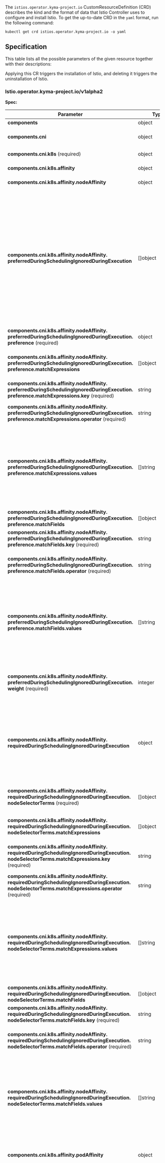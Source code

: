 The `istios.operator.kyma-project.io` CustomResourceDefinition (CRD) describes the kind and the format of data that Istio Controller uses to configure and install Istio. To get the up-to-date CRD in the `yaml` format, run the following command:

```shell
kubectl get crd istios.operator.kyma-project.io -o yaml
```

## Specification

This table lists all the possible parameters of the given resource together with their descriptions:
 
Applying this CR triggers the installation of Istio, and deleting it triggers the uninstallation of Istio.

<!-- TABLE-START -->
### Istio.operator.kyma-project.io/v1alpha2

**Spec:**

| Parameter | Type | Description |
| ---- | ----------- | ---- |
| **components**  | object |  |
| **components.&#x200b;cni**  | object | Defines component configuration for Istio CNI DaemonSet. |
| **components.&#x200b;cni.&#x200b;k8s** (required) | object | CniK8sConfig is a subset of [KubernetesResourcesSpec](https://istio.io/latest/docs/reference/config/istio.operator.v1alpha1/#KubernetesResourcesSpec).|
| **components.&#x200b;cni.&#x200b;k8s.&#x200b;affinity**  | object | Affinity is a group of affinity scheduling rules. |
| **components.&#x200b;cni.&#x200b;k8s.&#x200b;affinity.&#x200b;nodeAffinity**  | object | Describes node affinity scheduling rules for the Pod. |
| **components.&#x200b;cni.&#x200b;k8s.&#x200b;affinity.&#x200b;nodeAffinity.&#x200b;preferredDuringSchedulingIgnoredDuringExecution**  | \[\]object | The scheduler has a preference for scheduling Pods to nodes that satisfy the affinity expressions specified in this field. However, it may still choose a node that does not meet one or more of the expressions. The node that is most preferred is the one with the highest sum of weights. This sum is calculated by iterating through the elements in this field and adding a `weight` to the sum if the node matches the corresponding matchExpressions (resource request, requiredDuringScheduling anti-affinity expressions, etc.). |
| **components.&#x200b;cni.&#x200b;k8s.&#x200b;affinity.&#x200b;nodeAffinity.&#x200b;preferredDuringSchedulingIgnoredDuringExecution.&#x200b;preference** (required) | object | A node selector term, associated with the corresponding weight. |
| **components.&#x200b;cni.&#x200b;k8s.&#x200b;affinity.&#x200b;nodeAffinity.&#x200b;preferredDuringSchedulingIgnoredDuringExecution.&#x200b;preference.&#x200b;matchExpressions**  | \[\]object | Specifies a list requirements for selecting nodes based on their labels. The requirements are combined using `AND`. |
| **components.&#x200b;cni.&#x200b;k8s.&#x200b;affinity.&#x200b;nodeAffinity.&#x200b;preferredDuringSchedulingIgnoredDuringExecution.&#x200b;preference.&#x200b;matchExpressions.&#x200b;key** (required) | string | Specifies the label key that the selector applies to. |
| **components.&#x200b;cni.&#x200b;k8s.&#x200b;affinity.&#x200b;nodeAffinity.&#x200b;preferredDuringSchedulingIgnoredDuringExecution.&#x200b;preference.&#x200b;matchExpressions.&#x200b;operator** (required) | string | Specifies key's relationship to a set of values. The valid operators are `In`, `NotIn`, `Exists`, `DoesNotExist`. |
| **components.&#x200b;cni.&#x200b;k8s.&#x200b;affinity.&#x200b;nodeAffinity.&#x200b;preferredDuringSchedulingIgnoredDuringExecution.&#x200b;preference.&#x200b;matchExpressions.&#x200b;values**  | \[\]string | Represents an array of string values. If the operator is `In` or `NotIn`, the array of values must be non-empty. If the operator is `Exists` or `DoesNotExist`, the array of values must be empty. If the operator is `Gt` or `Lt`, the array of values must have only one element, which is interpreted as an integer. This array is replaced during the strategic merge patch. |
| **components.&#x200b;cni.&#x200b;k8s.&#x200b;affinity.&#x200b;nodeAffinity.&#x200b;preferredDuringSchedulingIgnoredDuringExecution.&#x200b;preference.&#x200b;matchFields**  | \[\]object | A list of node selector requirements by node's fields. |
| **components.&#x200b;cni.&#x200b;k8s.&#x200b;affinity.&#x200b;nodeAffinity.&#x200b;preferredDuringSchedulingIgnoredDuringExecution.&#x200b;preference.&#x200b;matchFields.&#x200b;key** (required) | string | Specifies the label key that the selector applies to. |
| **components.&#x200b;cni.&#x200b;k8s.&#x200b;affinity.&#x200b;nodeAffinity.&#x200b;preferredDuringSchedulingIgnoredDuringExecution.&#x200b;preference.&#x200b;matchFields.&#x200b;operator** (required) | string | Specifies key's relationship to a set of values. The valid operators are `In`, `NotIn`, `Exists`, `DoesNotExist`, `Gt`, and `Lt`. |
| **components.&#x200b;cni.&#x200b;k8s.&#x200b;affinity.&#x200b;nodeAffinity.&#x200b;preferredDuringSchedulingIgnoredDuringExecution.&#x200b;preference.&#x200b;matchFields.&#x200b;values**  | \[\]string | Represents an array of string values. If the operator is `In` or `NotIn`, the array of values must be non-empty. If the operator is `Exists` or `DoesNotExist`, the array of values must be empty. If the operator is `Gt` or `Lt`, the array of values must have only one element, which is interpreted as an integer. This array is replaced during the strategic merge patch. |
| **components.&#x200b;cni.&#x200b;k8s.&#x200b;affinity.&#x200b;nodeAffinity.&#x200b;preferredDuringSchedulingIgnoredDuringExecution.&#x200b;weight** (required) | integer | Specifies the weight associated with the corresponding nodeSelectorTerm. It must be a value between 1 and 100. |
| **components.&#x200b;cni.&#x200b;k8s.&#x200b;affinity.&#x200b;nodeAffinity.&#x200b;requiredDuringSchedulingIgnoredDuringExecution**  | object | If the affinity requirements specified by this field are not met at scheduling time, the pod will not be scheduled onto the node. If the affinity requirements specified by this field cease to be met at some point during pod execution (e.g. due to an update), the system may or may not try to eventually evict the pod from its node. |
| **components.&#x200b;cni.&#x200b;k8s.&#x200b;affinity.&#x200b;nodeAffinity.&#x200b;requiredDuringSchedulingIgnoredDuringExecution.&#x200b;nodeSelectorTerms** (required) | \[\]object | Represents a list of node selector terms. The terms are combined using `OR`. The field is required. |
| **components.&#x200b;cni.&#x200b;k8s.&#x200b;affinity.&#x200b;nodeAffinity.&#x200b;requiredDuringSchedulingIgnoredDuringExecution.&#x200b;nodeSelectorTerms.&#x200b;matchExpressions**  | \[\]object | Represents a list of of requirements for selecting nodes based on their labels. The requirements are combined using `AND`. |
| **components.&#x200b;cni.&#x200b;k8s.&#x200b;affinity.&#x200b;nodeAffinity.&#x200b;requiredDuringSchedulingIgnoredDuringExecution.&#x200b;nodeSelectorTerms.&#x200b;matchExpressions.&#x200b;key** (required) | string | Specifies the label key that the selector applies to. |
| **components.&#x200b;cni.&#x200b;k8s.&#x200b;affinity.&#x200b;nodeAffinity.&#x200b;requiredDuringSchedulingIgnoredDuringExecution.&#x200b;nodeSelectorTerms.&#x200b;matchExpressions.&#x200b;operator** (required) | string | Specifies key's relationship to a set of values. The valid operators are `In`, `NotIn`, `Exists`, `DoesNotExist`, `Gt`, and `Lt`. |
| **components.&#x200b;cni.&#x200b;k8s.&#x200b;affinity.&#x200b;nodeAffinity.&#x200b;requiredDuringSchedulingIgnoredDuringExecution.&#x200b;nodeSelectorTerms.&#x200b;matchExpressions.&#x200b;values**  | \[\]string | Represents an array of string values. If the operator is `In` or `NotIn`, the array of values must be non-empty. If the operator is `Exists` or `DoesNotExist`, the array of values must be empty. If the operator is `Gt` or `Lt`, the array of values must have only one element, which is interpreted as an integer. This array is replaced during the strategic merge patch. |
| **components.&#x200b;cni.&#x200b;k8s.&#x200b;affinity.&#x200b;nodeAffinity.&#x200b;requiredDuringSchedulingIgnoredDuringExecution.&#x200b;nodeSelectorTerms.&#x200b;matchFields**  | \[\]object | A list of node selector requirements by node's fields. |
| **components.&#x200b;cni.&#x200b;k8s.&#x200b;affinity.&#x200b;nodeAffinity.&#x200b;requiredDuringSchedulingIgnoredDuringExecution.&#x200b;nodeSelectorTerms.&#x200b;matchFields.&#x200b;key** (required) | string | Specifies the label key that the selector applies to. |
| **components.&#x200b;cni.&#x200b;k8s.&#x200b;affinity.&#x200b;nodeAffinity.&#x200b;requiredDuringSchedulingIgnoredDuringExecution.&#x200b;nodeSelectorTerms.&#x200b;matchFields.&#x200b;operator** (required) | string | Specifies key's relationship to a set of values. The valid operators are `In`, `NotIn`, `Exists`, `DoesNotExist`, `Gt`, and `Lt`. |
| **components.&#x200b;cni.&#x200b;k8s.&#x200b;affinity.&#x200b;nodeAffinity.&#x200b;requiredDuringSchedulingIgnoredDuringExecution.&#x200b;nodeSelectorTerms.&#x200b;matchFields.&#x200b;values**  | \[\]string | Represents an array of string values. If the operator is `In` or `NotIn`, the array of values must be non-empty. If the operator is `Exists` or `DoesNotExist`, the array of values must be empty. If the operator is `Gt` or `Lt`, the array of values must have only one element, which is interpreted as an integer. This array is replaced during the strategic merge patch. |
| **components.&#x200b;cni.&#x200b;k8s.&#x200b;affinity.&#x200b;podAffinity**  | object | Describes affinity scheduling rules for a Pod (for example, co-locate this Pod in the same node, zone, etc. as other Pod(s)). |
| **components.&#x200b;cni.&#x200b;k8s.&#x200b;affinity.&#x200b;podAffinity.&#x200b;preferredDuringSchedulingIgnoredDuringExecution**  | \[\]object | The scheduler has a preference for scheduling Pods to nodes that satisfy the affinity expressions specified in this field. However, it may still choose a node that does not meet one or more of the expressions. The node that is most preferred is the one with the highest sum of weights. This sum is calculated by iterating through the elements in this field and adding a `weight` to the sum if the node matches the corresponding matchExpressions (resource request, requiredDuringScheduling anti-affinity expressions, etc.). |
| **components.&#x200b;cni.&#x200b;k8s.&#x200b;affinity.&#x200b;podAffinity.&#x200b;preferredDuringSchedulingIgnoredDuringExecution.&#x200b;podAffinityTerm** (required) | object | Specifies Pod's affinity term associated with the corresponding weight. The field is required. |
| **components.&#x200b;cni.&#x200b;k8s.&#x200b;affinity.&#x200b;podAffinity.&#x200b;preferredDuringSchedulingIgnoredDuringExecution.&#x200b;podAffinityTerm.&#x200b;labelSelector**  | object | A label query over a set of resources, in this case, Pods. |
| **components.&#x200b;cni.&#x200b;k8s.&#x200b;affinity.&#x200b;podAffinity.&#x200b;preferredDuringSchedulingIgnoredDuringExecution.&#x200b;podAffinityTerm.&#x200b;labelSelector.&#x200b;matchExpressions**  | \[\]object | Specifies a list of label selector requirements. The requirements are combined using `AND`. |
| **components.&#x200b;cni.&#x200b;k8s.&#x200b;affinity.&#x200b;podAffinity.&#x200b;preferredDuringSchedulingIgnoredDuringExecution.&#x200b;podAffinityTerm.&#x200b;labelSelector.&#x200b;matchExpressions.&#x200b;key** (required) | string | Specifies the label key that the selector applies to. |
| **components.&#x200b;cni.&#x200b;k8s.&#x200b;affinity.&#x200b;podAffinity.&#x200b;preferredDuringSchedulingIgnoredDuringExecution.&#x200b;podAffinityTerm.&#x200b;labelSelector.&#x200b;matchExpressions.&#x200b;operator** (required) | string | Specifies key's relationship to a set of values. The valid operators are `In`, `NotIn`, `Exists`, `DoesNotExist`. |
| **components.&#x200b;cni.&#x200b;k8s.&#x200b;affinity.&#x200b;podAffinity.&#x200b;preferredDuringSchedulingIgnoredDuringExecution.&#x200b;podAffinityTerm.&#x200b;labelSelector.&#x200b;matchExpressions.&#x200b;values**  | \[\]string | Represents an array of string values. If the operator is `In` or `NotIn`, the array of values must be non-empty. If the operator is `Exists` or `DoesNotExist`, the array of values must be empty. This array is replaced during the strategic merge patch. |
| **components.&#x200b;cni.&#x200b;k8s.&#x200b;affinity.&#x200b;podAffinity.&#x200b;preferredDuringSchedulingIgnoredDuringExecution.&#x200b;podAffinityTerm.&#x200b;labelSelector.&#x200b;matchLabels**  | map\[string\]string | Represents a map of {key,value} pairs. A single {key,value} in the matchLabels map is equivalent to the element of matchExpressions, whose key field is `key`, the operator is `In`, and the array of values only contains `value`. The requirements are combined using `AND`. |
| **components.&#x200b;cni.&#x200b;k8s.&#x200b;affinity.&#x200b;podAffinity.&#x200b;preferredDuringSchedulingIgnoredDuringExecution.&#x200b;podAffinityTerm.&#x200b;namespaceSelector**  | object | A label query over the set of Namespaces. The term is applied to the union of Namespaces selected by this field and the ones listed in the **namespaces** field. If the selector is null and the list of Namespaces is null or empty, it means that the term applies to the namespace of the current Pod. An empty selector ({}) matches all Namespaces. |
| **components.&#x200b;cni.&#x200b;k8s.&#x200b;affinity.&#x200b;podAffinity.&#x200b;preferredDuringSchedulingIgnoredDuringExecution.&#x200b;podAffinityTerm.&#x200b;namespaceSelector.&#x200b;matchExpressions**  | \[\]object | Specifies a list of label selector requirements. The requirements are combined using `AND`. |
| **components.&#x200b;cni.&#x200b;k8s.&#x200b;affinity.&#x200b;podAffinity.&#x200b;preferredDuringSchedulingIgnoredDuringExecution.&#x200b;podAffinityTerm.&#x200b;namespaceSelector.&#x200b;matchExpressions.&#x200b;key** (required) | string | Specifies the label key that the selector applies to. |
| **components.&#x200b;cni.&#x200b;k8s.&#x200b;affinity.&#x200b;podAffinity.&#x200b;preferredDuringSchedulingIgnoredDuringExecution.&#x200b;podAffinityTerm.&#x200b;namespaceSelector.&#x200b;matchExpressions.&#x200b;operator** (required) | string | Specifies key's relationship to a set of values. The valid operators are `In`, `NotIn`, `Exists`, `DoesNotExist`. |
| **components.&#x200b;cni.&#x200b;k8s.&#x200b;affinity.&#x200b;podAffinity.&#x200b;preferredDuringSchedulingIgnoredDuringExecution.&#x200b;podAffinityTerm.&#x200b;namespaceSelector.&#x200b;matchExpressions.&#x200b;values**  | \[\]string | Represents an array of string values. If the operator is `In` or `NotIn`, the array of values must be non-empty. If the operator is `Exists` or `DoesNotExist`, the array of values must be empty. This array is replaced during the strategic merge patch. |
| **components.&#x200b;cni.&#x200b;k8s.&#x200b;affinity.&#x200b;podAffinity.&#x200b;preferredDuringSchedulingIgnoredDuringExecution.&#x200b;podAffinityTerm.&#x200b;namespaceSelector.&#x200b;matchLabels**  | map\[string\]string | Represents a map of {key,value} pairs. A single {key,value} in the matchLabels map is equivalent to the element of matchExpressions, whose key field is `key`, the operator is `In`, and the array of values only contains `value`. The requirements are combined using `AND`. |
| **components.&#x200b;cni.&#x200b;k8s.&#x200b;affinity.&#x200b;podAffinity.&#x200b;preferredDuringSchedulingIgnoredDuringExecution.&#x200b;podAffinityTerm.&#x200b;namespaces**  | \[\]string | This field specifies a static list of Namespace names to which the term applies. The term is applied to the union of the Namespaces listed in this field and the ones selected in the **namespaceSelector** field. If the **namespaceSelector** is null and the list of Namespaces is null or empty, it means that the term applies to the Namespace of the current Pod. |
| **components.&#x200b;cni.&#x200b;k8s.&#x200b;affinity.&#x200b;podAffinity.&#x200b;preferredDuringSchedulingIgnoredDuringExecution.&#x200b;podAffinityTerm.&#x200b;topologyKey** (required) | string | Indicates if the Pod should be co-located (affinity) or not co-located (anti-affinity) with the Pods matching the **labelSelector** in the specified Namespaces. "Co-located" means that a Pod runs on a node that has a label with a **topologyKey** key and a value that is identical as a value of any other node on which any of the selected Pods is running. The **topologyKey** field musn't be empty. |
| **components.&#x200b;cni.&#x200b;k8s.&#x200b;affinity.&#x200b;podAffinity.&#x200b;preferredDuringSchedulingIgnoredDuringExecution.&#x200b;weight** (required) | integer | Specifies the weight associated with the corresponding podAffinityTerm. It must be a value between 1 and 100. |
| **components.&#x200b;cni.&#x200b;k8s.&#x200b;affinity.&#x200b;podAffinity.&#x200b;requiredDuringSchedulingIgnoredDuringExecution**  | \[\]object | If the affinity requirements specified by this field are not met at scheduling time, the pod will not be scheduled onto the node. If the affinity requirements specified by this field cease to be met at some point during pod execution (e.g. due to a pod label update), the system may or may not try to eventually evict the pod from its node. When there are multiple elements, the lists of nodes corresponding to each podAffinityTerm are intersected, i.e. all terms must be satisfied. |
| **components.&#x200b;cni.&#x200b;k8s.&#x200b;affinity.&#x200b;podAffinity.&#x200b;requiredDuringSchedulingIgnoredDuringExecution.&#x200b;labelSelector**  | object | A label query over a set of resources, in this case, Pods. |
| **components.&#x200b;cni.&#x200b;k8s.&#x200b;affinity.&#x200b;podAffinity.&#x200b;requiredDuringSchedulingIgnoredDuringExecution.&#x200b;labelSelector.&#x200b;matchExpressions**  | \[\]object | Specifies a list of label selector requirements. The requirements are combined using `AND`. |
| **components.&#x200b;cni.&#x200b;k8s.&#x200b;affinity.&#x200b;podAffinity.&#x200b;requiredDuringSchedulingIgnoredDuringExecution.&#x200b;labelSelector.&#x200b;matchExpressions.&#x200b;key** (required) | string | Specifies the label key that the selector applies to. |
| **components.&#x200b;cni.&#x200b;k8s.&#x200b;affinity.&#x200b;podAffinity.&#x200b;requiredDuringSchedulingIgnoredDuringExecution.&#x200b;labelSelector.&#x200b;matchExpressions.&#x200b;operator** (required) | string | Specifies key's relationship to a set of values. The valid operators are `In`, `NotIn`, `Exists`, `DoesNotExist`. |
| **components.&#x200b;cni.&#x200b;k8s.&#x200b;affinity.&#x200b;podAffinity.&#x200b;requiredDuringSchedulingIgnoredDuringExecution.&#x200b;labelSelector.&#x200b;matchExpressions.&#x200b;values**  | \[\]string | Represents an array of string values. If the operator is `In` or `NotIn`, the array of values must be non-empty. If the operator is `Exists` or `DoesNotExist`, the array of values must be empty. This array is replaced during the strategic merge patch. |
| **components.&#x200b;cni.&#x200b;k8s.&#x200b;affinity.&#x200b;podAffinity.&#x200b;requiredDuringSchedulingIgnoredDuringExecution.&#x200b;labelSelector.&#x200b;matchLabels**  | map\[string\]string | Represents a map of {key,value} pairs. A single {key,value} in the matchLabels map is equivalent to the element of matchExpressions, whose key field is `key`, the operator is `In`, and the array of values only contains `value`. The requirements are combined using `AND`. |
| **components.&#x200b;cni.&#x200b;k8s.&#x200b;affinity.&#x200b;podAffinity.&#x200b;requiredDuringSchedulingIgnoredDuringExecution.&#x200b;namespaceSelector**  | object | A label query over the set of Namespaces. The term is applied to the union of Namespaces selected by this field and the ones listed in the **namespaces** field. If the selector is null and the list of Namespaces is null or empty, it means that the term applies to the namespace of the current Pod. An empty selector ({}) matches all Namespaces. |
| **components.&#x200b;cni.&#x200b;k8s.&#x200b;affinity.&#x200b;podAffinity.&#x200b;requiredDuringSchedulingIgnoredDuringExecution.&#x200b;namespaceSelector.&#x200b;matchExpressions**  | \[\]object | Specifies a list of label selector requirements. The requirements are combined using `AND`. |
| **components.&#x200b;cni.&#x200b;k8s.&#x200b;affinity.&#x200b;podAffinity.&#x200b;requiredDuringSchedulingIgnoredDuringExecution.&#x200b;namespaceSelector.&#x200b;matchExpressions.&#x200b;key** (required) | string | Specifies the label key that the selector applies to. |
| **components.&#x200b;cni.&#x200b;k8s.&#x200b;affinity.&#x200b;podAffinity.&#x200b;requiredDuringSchedulingIgnoredDuringExecution.&#x200b;namespaceSelector.&#x200b;matchExpressions.&#x200b;operator** (required) | string | Specifies key's relationship to a set of values. The valid operators are `In`, `NotIn`, `Exists`, `DoesNotExist`. |
| **components.&#x200b;cni.&#x200b;k8s.&#x200b;affinity.&#x200b;podAffinity.&#x200b;requiredDuringSchedulingIgnoredDuringExecution.&#x200b;namespaceSelector.&#x200b;matchExpressions.&#x200b;values**  | \[\]string | Represents an array of string values. If the operator is `In` or `NotIn`, the array of values must be non-empty. If the operator is `Exists` or `DoesNotExist`, the array of values must be empty. This array is replaced during the strategic merge patch. |
| **components.&#x200b;cni.&#x200b;k8s.&#x200b;affinity.&#x200b;podAffinity.&#x200b;requiredDuringSchedulingIgnoredDuringExecution.&#x200b;namespaceSelector.&#x200b;matchLabels**  | map\[string\]string | Represents a map of {key,value} pairs. A single {key,value} in the matchLabels map is equivalent to the element of matchExpressions, whose key field is `key`, the operator is `In`, and the array of values only contains `value`. The requirements are combined using `AND`. |
| **components.&#x200b;cni.&#x200b;k8s.&#x200b;affinity.&#x200b;podAffinity.&#x200b;requiredDuringSchedulingIgnoredDuringExecution.&#x200b;namespaces**  | \[\]string | This field specifies a static list of Namespace names to which the term applies. The term is applied to the union of the Namespaces listed in this field and the ones selected in the **namespaceSelector** field. If the **namespaceSelector** is null and the list of Namespaces is null or empty, it means that the term applies to the Namespace of the current Pod. |
| **components.&#x200b;cni.&#x200b;k8s.&#x200b;affinity.&#x200b;podAffinity.&#x200b;requiredDuringSchedulingIgnoredDuringExecution.&#x200b;topologyKey** (required) | string | Indicates if the Pod should be co-located (affinity) or not co-located (anti-affinity) with the Pods matching the **labelSelector** in the specified Namespaces. "Co-located" means that a Pod runs on a node that has a label with a **topologyKey** key and a value that is identical as a value of any other node on which any of the selected Pods is running. The **topologyKey** field musn't be empty. |
| **components.&#x200b;cni.&#x200b;k8s.&#x200b;affinity.&#x200b;podAntiAffinity**  | object | Describes pod anti-affinity scheduling rules (e.g. avoid putting this pod in the same node, zone, etc. as some other pod(s)). |
| **components.&#x200b;cni.&#x200b;k8s.&#x200b;affinity.&#x200b;podAntiAffinity.&#x200b;preferredDuringSchedulingIgnoredDuringExecution**  | \[\]object | The scheduler has a preference for scheduling Pods to nodes that satisfy the affinity expressions specified in this field. However, it may still choose a node that does not meet one or more of the expressions. The node that is most preferred is the one with the highest sum of weights. This sum is calculated by iterating through the elements in this field and adding a `weight` to the sum if the node matches the corresponding matchExpressions (resource request, requiredDuringScheduling anti-affinity expressions, etc.). |
| **components.&#x200b;cni.&#x200b;k8s.&#x200b;affinity.&#x200b;podAntiAffinity.&#x200b;preferredDuringSchedulingIgnoredDuringExecution.&#x200b;podAffinityTerm** (required) | object | Specifies Pod's affinity term associated with the corresponding weight. The field is required. |
| **components.&#x200b;cni.&#x200b;k8s.&#x200b;affinity.&#x200b;podAntiAffinity.&#x200b;preferredDuringSchedulingIgnoredDuringExecution.&#x200b;podAffinityTerm.&#x200b;labelSelector**  | object | A label query over a set of resources, in this case, Pods. |
| **components.&#x200b;cni.&#x200b;k8s.&#x200b;affinity.&#x200b;podAntiAffinity.&#x200b;preferredDuringSchedulingIgnoredDuringExecution.&#x200b;podAffinityTerm.&#x200b;labelSelector.&#x200b;matchExpressions**  | \[\]object | Specifies a list of label selector requirements. The requirements are combined using `AND`. |
| **components.&#x200b;cni.&#x200b;k8s.&#x200b;affinity.&#x200b;podAntiAffinity.&#x200b;preferredDuringSchedulingIgnoredDuringExecution.&#x200b;podAffinityTerm.&#x200b;labelSelector.&#x200b;matchExpressions.&#x200b;key** (required) | string | Specifies the label key that the selector applies to. |
| **components.&#x200b;cni.&#x200b;k8s.&#x200b;affinity.&#x200b;podAntiAffinity.&#x200b;preferredDuringSchedulingIgnoredDuringExecution.&#x200b;podAffinityTerm.&#x200b;labelSelector.&#x200b;matchExpressions.&#x200b;operator** (required) | string | Specifies key's relationship to a set of values. The valid operators are `In`, `NotIn`, `Exists`, `DoesNotExist`. |
| **components.&#x200b;cni.&#x200b;k8s.&#x200b;affinity.&#x200b;podAntiAffinity.&#x200b;preferredDuringSchedulingIgnoredDuringExecution.&#x200b;podAffinityTerm.&#x200b;labelSelector.&#x200b;matchExpressions.&#x200b;values**  | \[\]string | Represents an array of string values. If the operator is `In` or `NotIn`, the array of values must be non-empty. If the operator is `Exists` or `DoesNotExist`, the array of values must be empty. This array is replaced during the strategic merge patch. |
| **components.&#x200b;cni.&#x200b;k8s.&#x200b;affinity.&#x200b;podAntiAffinity.&#x200b;preferredDuringSchedulingIgnoredDuringExecution.&#x200b;podAffinityTerm.&#x200b;labelSelector.&#x200b;matchLabels**  | map\[string\]string | Represents a map of {key,value} pairs. A single {key,value} in the matchLabels map is equivalent to the element of matchExpressions, whose key field is `key`, the operator is `In`, and the array of values only contains `value`. The requirements are combined using `AND`. |
| **components.&#x200b;cni.&#x200b;k8s.&#x200b;affinity.&#x200b;podAntiAffinity.&#x200b;preferredDuringSchedulingIgnoredDuringExecution.&#x200b;podAffinityTerm.&#x200b;namespaceSelector**  | object | A label query over the set of Namespaces. The term is applied to the union of Namespaces selected by this field and the ones listed in the **namespaces** field. If the selector is null and the list of Namespaces is null or empty, it means that the term applies to the namespace of the current Pod. An empty selector ({}) matches all Namespaces. |
| **components.&#x200b;cni.&#x200b;k8s.&#x200b;affinity.&#x200b;podAntiAffinity.&#x200b;preferredDuringSchedulingIgnoredDuringExecution.&#x200b;podAffinityTerm.&#x200b;namespaceSelector.&#x200b;matchExpressions**  | \[\]object | Specifies a list of label selector requirements. The requirements are combined using `AND`. |
| **components.&#x200b;cni.&#x200b;k8s.&#x200b;affinity.&#x200b;podAntiAffinity.&#x200b;preferredDuringSchedulingIgnoredDuringExecution.&#x200b;podAffinityTerm.&#x200b;namespaceSelector.&#x200b;matchExpressions.&#x200b;key** (required) | string | Specifies the label key that the selector applies to. |
| **components.&#x200b;cni.&#x200b;k8s.&#x200b;affinity.&#x200b;podAntiAffinity.&#x200b;preferredDuringSchedulingIgnoredDuringExecution.&#x200b;podAffinityTerm.&#x200b;namespaceSelector.&#x200b;matchExpressions.&#x200b;operator** (required) | string | Specifies key's relationship to a set of values. The valid operators are `In`, `NotIn`, `Exists`, `DoesNotExist`. |
| **components.&#x200b;cni.&#x200b;k8s.&#x200b;affinity.&#x200b;podAntiAffinity.&#x200b;preferredDuringSchedulingIgnoredDuringExecution.&#x200b;podAffinityTerm.&#x200b;namespaceSelector.&#x200b;matchExpressions.&#x200b;values**  | \[\]string | Represents an array of string values. If the operator is `In` or `NotIn`, the array of values must be non-empty. If the operator is `Exists` or `DoesNotExist`, the array of values must be empty. This array is replaced during the strategic merge patch. |
| **components.&#x200b;cni.&#x200b;k8s.&#x200b;affinity.&#x200b;podAntiAffinity.&#x200b;preferredDuringSchedulingIgnoredDuringExecution.&#x200b;podAffinityTerm.&#x200b;namespaceSelector.&#x200b;matchLabels**  | map\[string\]string | mRepresents a map of {key,value} pairs. A single {key,value} in the matchLabels map is equivalent to the element of matchExpressions, whose key field is `key`, the operator is `In`, and the array of values only contains `value`. The requirements are combined using `AND`. |
| **components.&#x200b;cni.&#x200b;k8s.&#x200b;affinity.&#x200b;podAntiAffinity.&#x200b;preferredDuringSchedulingIgnoredDuringExecution.&#x200b;podAffinityTerm.&#x200b;namespaces**  | \[\]string | This field specifies a static list of Namespace names to which the term applies. The term is applied to the union of the Namespaces listed in this field and the ones selected in the **namespaceSelector** field. If the **namespaceSelector** is null and the list of Namespaces is null or empty, it means that the term applies to the Namespace of the current Pod. |
| **components.&#x200b;cni.&#x200b;k8s.&#x200b;affinity.&#x200b;podAntiAffinity.&#x200b;preferredDuringSchedulingIgnoredDuringExecution.&#x200b;podAffinityTerm.&#x200b;topologyKey** (required) | string | Indicates if the Pod should be co-located (affinity) or not co-located (anti-affinity) with the Pods matching the **labelSelector** in the specified Namespaces. "Co-located" means that a Pod runs on a node that has a label with a **topologyKey** key and a value that is identical as a value of any other node on which any of the selected Pods is running. The **topologyKey** field musn't be empty. |
| **components.&#x200b;cni.&#x200b;k8s.&#x200b;affinity.&#x200b;podAntiAffinity.&#x200b;preferredDuringSchedulingIgnoredDuringExecution.&#x200b;weight** (required) | integer | Specifies the weight associated with the corresponding podAffinityTerm. It must be a value between 1 and 100. |
| **components.&#x200b;cni.&#x200b;k8s.&#x200b;affinity.&#x200b;podAntiAffinity.&#x200b;requiredDuringSchedulingIgnoredDuringExecution**  | \[\]object | If the anti-affinity requirements specified by this field are not met at scheduling time, the pod will not be scheduled onto the node. If the anti-affinity requirements specified by this field cease to be met at some point during pod execution (e.g. due to a pod label update), the system may or may not try to eventually evict the pod from its node. When there are multiple elements, the lists of nodes corresponding to each podAffinityTerm are intersected, i.e. all terms must be satisfied. |
| **components.&#x200b;cni.&#x200b;k8s.&#x200b;affinity.&#x200b;podAntiAffinity.&#x200b;requiredDuringSchedulingIgnoredDuringExecution.&#x200b;labelSelector**  | object | A label query over a set of resources, in this case, Pods. |
| **components.&#x200b;cni.&#x200b;k8s.&#x200b;affinity.&#x200b;podAntiAffinity.&#x200b;requiredDuringSchedulingIgnoredDuringExecution.&#x200b;labelSelector.&#x200b;matchExpressions**  | \[\]object | Specifies a list of label selector requirements. The requirements are combined using `AND`. |
| **components.&#x200b;cni.&#x200b;k8s.&#x200b;affinity.&#x200b;podAntiAffinity.&#x200b;requiredDuringSchedulingIgnoredDuringExecution.&#x200b;labelSelector.&#x200b;matchExpressions.&#x200b;key** (required) | string | Specifies the label key that the selector applies to. |
| **components.&#x200b;cni.&#x200b;k8s.&#x200b;affinity.&#x200b;podAntiAffinity.&#x200b;requiredDuringSchedulingIgnoredDuringExecution.&#x200b;labelSelector.&#x200b;matchExpressions.&#x200b;operator** (required) | string | Specifies key's relationship to a set of values. The valid operators are `In`, `NotIn`, `Exists`, `DoesNotExist`. |
| **components.&#x200b;cni.&#x200b;k8s.&#x200b;affinity.&#x200b;podAntiAffinity.&#x200b;requiredDuringSchedulingIgnoredDuringExecution.&#x200b;labelSelector.&#x200b;matchExpressions.&#x200b;values**  | \[\]string | Represents an array of string values. If the operator is `In` or `NotIn`, the array of values must be non-empty. If the operator is `Exists` or `DoesNotExist`, the array of values must be empty. This array is replaced during the strategic merge patch. |
| **components.&#x200b;cni.&#x200b;k8s.&#x200b;affinity.&#x200b;podAntiAffinity.&#x200b;requiredDuringSchedulingIgnoredDuringExecution.&#x200b;labelSelector.&#x200b;matchLabels**  | map\[string\]string | Represents a map of {key,value} pairs. A single {key,value} in the matchLabels map is equivalent to the element of matchExpressions, whose key field is `key`, the operator is `In`, and the array of values only contains `value`. The requirements are combined using `AND`. |
| **components.&#x200b;cni.&#x200b;k8s.&#x200b;affinity.&#x200b;podAntiAffinity.&#x200b;requiredDuringSchedulingIgnoredDuringExecution.&#x200b;namespaceSelector**  | object | A label query over the set of Namespaces. The term is applied to the union of Namespaces selected by this field and the ones listed in the **namespaces** field. If the selector is null and the list of Namespaces is null or empty, it means that the term applies to the namespace of the current Pod. An empty selector ({}) matches all Namespaces. |
| **components.&#x200b;cni.&#x200b;k8s.&#x200b;affinity.&#x200b;podAntiAffinity.&#x200b;requiredDuringSchedulingIgnoredDuringExecution.&#x200b;namespaceSelector.&#x200b;matchExpressions**  | \[\]object | Specifies a list of label selector requirements. The requirements are combined using `AND`. |
| **components.&#x200b;cni.&#x200b;k8s.&#x200b;affinity.&#x200b;podAntiAffinity.&#x200b;requiredDuringSchedulingIgnoredDuringExecution.&#x200b;namespaceSelector.&#x200b;matchExpressions.&#x200b;key** (required) | string | Specifies the label key that the selector applies to. |
| **components.&#x200b;cni.&#x200b;k8s.&#x200b;affinity.&#x200b;podAntiAffinity.&#x200b;requiredDuringSchedulingIgnoredDuringExecution.&#x200b;namespaceSelector.&#x200b;matchExpressions.&#x200b;operator** (required) | string | Specifies key's relationship to a set of values. The valid operators are `In`, `NotIn`, `Exists`, `DoesNotExist`. |
| **components.&#x200b;cni.&#x200b;k8s.&#x200b;affinity.&#x200b;podAntiAffinity.&#x200b;requiredDuringSchedulingIgnoredDuringExecution.&#x200b;namespaceSelector.&#x200b;matchExpressions.&#x200b;values**  | \[\]string | Represents an array of string values. If the operator is `In` or `NotIn`, the array of values must be non-empty. If the operator is `Exists` or `DoesNotExist`, the array of values must be empty. This array is replaced during the strategic merge patch. |
| **components.&#x200b;cni.&#x200b;k8s.&#x200b;affinity.&#x200b;podAntiAffinity.&#x200b;requiredDuringSchedulingIgnoredDuringExecution.&#x200b;namespaceSelector.&#x200b;matchLabels**  | map\[string\]string | Represents a map of {key,value} pairs. A single {key,value} in the matchLabels map is equivalent to the element of matchExpressions, whose key field is `key`, the operator is `In`, and the array of values only contains `value`. The requirements are combined using `AND`. |
| **components.&#x200b;cni.&#x200b;k8s.&#x200b;affinity.&#x200b;podAntiAffinity.&#x200b;requiredDuringSchedulingIgnoredDuringExecution.&#x200b;namespaces**  | \[\]string | This field specifies a static list of Namespace names to which the term applies. The term is applied to the union of the Namespaces listed in this field and the ones selected in the **namespaceSelector** field. If the **namespaceSelector** is null and the list of Namespaces is null or empty, it means that the term applies to the Namespace of the current Pod. |
| **components.&#x200b;cni.&#x200b;k8s.&#x200b;affinity.&#x200b;podAntiAffinity.&#x200b;requiredDuringSchedulingIgnoredDuringExecution.&#x200b;topologyKey** (required) | string | Indicates if the Pod should be co-located (affinity) or not co-located (anti-affinity) with the Pods matching the **labelSelector** in the specified Namespaces. "Co-located" means that a Pod runs on a node that has a label with a **topologyKey** key and a value that is identical as a value of any other node on which any of the selected Pods is running. The **topologyKey** field musn't be empty. |
| **components.&#x200b;cni.&#x200b;k8s.&#x200b;resources**  | object | Resources define [Kubernetes resources configuration](https://kubernetes.io/docs/concepts/configuration/manage-resources-containers/) |
| **components.&#x200b;cni.&#x200b;k8s.&#x200b;resources.&#x200b;limits**  | object |  |
| **components.&#x200b;cni.&#x200b;k8s.&#x200b;resources.&#x200b;limits.&#x200b;cpu**  | string |  |
| **components.&#x200b;cni.&#x200b;k8s.&#x200b;resources.&#x200b;limits.&#x200b;memory**  | string |  |
| **components.&#x200b;cni.&#x200b;k8s.&#x200b;resources.&#x200b;requests**  | object |  |
| **components.&#x200b;cni.&#x200b;k8s.&#x200b;resources.&#x200b;requests.&#x200b;cpu**  | string |  |
| **components.&#x200b;cni.&#x200b;k8s.&#x200b;resources.&#x200b;requests.&#x200b;memory**  | string |  |
| **components.&#x200b;ingressGateway**  | object | IngressGateway defines component configurations for Istio Ingress Gateway |
| **components.&#x200b;ingressGateway.&#x200b;k8s** (required) | object | KubernetesResourcesConfig is a subset of [KubernetesResourcesSpec](https://istio.io/latest/docs/reference/config/istio.operator.v1alpha1/#KubernetesResourcesSpec). |
| **components.&#x200b;ingressGateway.&#x200b;k8s.&#x200b;hpaSpec**  | object | HPASpec defines configuration for HorizontalPodAutoscaler |
| **components.&#x200b;ingressGateway.&#x200b;k8s.&#x200b;hpaSpec.&#x200b;maxReplicas**  | integer |  |
| **components.&#x200b;ingressGateway.&#x200b;k8s.&#x200b;hpaSpec.&#x200b;minReplicas**  | integer |  |
| **components.&#x200b;ingressGateway.&#x200b;k8s.&#x200b;resources**  | object | Resources define [Kubernetes resources configuration](https://kubernetes.io/docs/concepts/configuration/manage-resources-containers/) |
| **components.&#x200b;ingressGateway.&#x200b;k8s.&#x200b;resources.&#x200b;limits**  | object |  |
| **components.&#x200b;ingressGateway.&#x200b;k8s.&#x200b;resources.&#x200b;limits.&#x200b;cpu**  | string |  |
| **components.&#x200b;ingressGateway.&#x200b;k8s.&#x200b;resources.&#x200b;limits.&#x200b;memory**  | string |  |
| **components.&#x200b;ingressGateway.&#x200b;k8s.&#x200b;resources.&#x200b;requests**  | object |  |
| **components.&#x200b;ingressGateway.&#x200b;k8s.&#x200b;resources.&#x200b;requests.&#x200b;cpu**  | string |  |
| **components.&#x200b;ingressGateway.&#x200b;k8s.&#x200b;resources.&#x200b;requests.&#x200b;memory**  | string |  |
| **components.&#x200b;ingressGateway.&#x200b;k8s.&#x200b;strategy**  | object | Strategy defines rolling update strategy |
| **components.&#x200b;ingressGateway.&#x200b;k8s.&#x200b;strategy.&#x200b;rollingUpdate** (required) | object | RollingUpdate defines configuration for [rolling updates](https://kubernetes.io/docs/concepts/workloads/controllers/deployment/#rolling-update-deployment). |
| **components.&#x200b;ingressGateway.&#x200b;k8s.&#x200b;strategy.&#x200b;rollingUpdate.&#x200b;maxSurge**  | \{integer or string\} |  |
| **components.&#x200b;ingressGateway.&#x200b;k8s.&#x200b;strategy.&#x200b;rollingUpdate.&#x200b;maxUnavailable**  | \{integer or string\} |  |
| **components.&#x200b;pilot**  | object | Pilot defines component configuration for Istiod |
| **components.&#x200b;pilot.&#x200b;k8s** (required) | object | KubernetesResourcesConfig is a subset of [Kubernetes Resources Spec](https://istio.io/latest/docs/reference/config/istio.operator.v1alpha1/#KubernetesResourcesSpec). |
| **components.&#x200b;pilot.&#x200b;k8s.&#x200b;hpaSpec**  | object | HPASpec defines configuration for HorizontalPodAutoscaler |
| **components.&#x200b;pilot.&#x200b;k8s.&#x200b;hpaSpec.&#x200b;maxReplicas**  | integer |  |
| **components.&#x200b;pilot.&#x200b;k8s.&#x200b;hpaSpec.&#x200b;minReplicas**  | integer |  |
| **components.&#x200b;pilot.&#x200b;k8s.&#x200b;resources**  | object | Resources define [Kubernetes resources configuration](https://kubernetes.io/docs/concepts/configuration/manage-resources-containers/) |
| **components.&#x200b;pilot.&#x200b;k8s.&#x200b;resources.&#x200b;limits**  | object |  |
| **components.&#x200b;pilot.&#x200b;k8s.&#x200b;resources.&#x200b;limits.&#x200b;cpu**  | string |  |
| **components.&#x200b;pilot.&#x200b;k8s.&#x200b;resources.&#x200b;limits.&#x200b;memory**  | string |  |
| **components.&#x200b;pilot.&#x200b;k8s.&#x200b;resources.&#x200b;requests**  | object |  |
| **components.&#x200b;pilot.&#x200b;k8s.&#x200b;resources.&#x200b;requests.&#x200b;cpu**  | string |  |
| **components.&#x200b;pilot.&#x200b;k8s.&#x200b;resources.&#x200b;requests.&#x200b;memory**  | string |  |
| **components.&#x200b;pilot.&#x200b;k8s.&#x200b;strategy**  | object | Strategy defines rolling update strategy |
| **components.&#x200b;pilot.&#x200b;k8s.&#x200b;strategy.&#x200b;rollingUpdate** (required) | object | RollingUpdate defines configuration for [rolling updates](https://kubernetes.io/docs/concepts/workloads/controllers/deployment/#rolling-update-deployment). |
| **components.&#x200b;pilot.&#x200b;k8s.&#x200b;strategy.&#x200b;rollingUpdate.&#x200b;maxSurge**  | \{integer or string\} |  |
| **components.&#x200b;pilot.&#x200b;k8s.&#x200b;strategy.&#x200b;rollingUpdate.&#x200b;maxUnavailable**  | \{integer or string\} |  |
| **components.&#x200b;proxy**  | object | Proxy defines component configuration for Istio proxy sidecar |
| **components.&#x200b;proxy.&#x200b;k8s** (required) | object | ProxyK8sConfig is a subset of [KubernetesResourcesSpec](https://istio.io/latest/docs/reference/config/istio.operator.v1alpha1/#KubernetesResourcesSpec).|
| **components.&#x200b;proxy.&#x200b;k8s.&#x200b;resources**  | object | Resources define [Kubernetes resources configuration](https://kubernetes.io/docs/concepts/configuration/manage-resources-containers/). |
| **components.&#x200b;proxy.&#x200b;k8s.&#x200b;resources.&#x200b;limits**  | object |  |
| **components.&#x200b;proxy.&#x200b;k8s.&#x200b;resources.&#x200b;limits.&#x200b;cpu**  | string |  |
| **components.&#x200b;proxy.&#x200b;k8s.&#x200b;resources.&#x200b;limits.&#x200b;memory**  | string |  |
| **components.&#x200b;proxy.&#x200b;k8s.&#x200b;resources.&#x200b;requests**  | object |  |
| **components.&#x200b;proxy.&#x200b;k8s.&#x200b;resources.&#x200b;requests.&#x200b;cpu**  | string |  |
| **components.&#x200b;proxy.&#x200b;k8s.&#x200b;resources.&#x200b;requests.&#x200b;memory**  | string |  |
| **config**  | object | Config is the configuration for the Istio installation. |
| **config.&#x200b;numTrustedProxies**  | integer | Defines the number of trusted proxies deployed in front of the Istio gateway proxy. |

**Status:**

| Parameter | Type | Description |
| ---- | ----------- | ---- |
| **conditions**  | \[\]object | Includes the conditions associated with IstioStatus. |
| **conditions.&#x200b;lastTransitionTime** (required) | string | Specifies the last time the condition transitioned from one status to another. It should be the time when the underlying condition changed. If that is not known, then it is acceptable to use the time when the API field changed. |
| **conditions.&#x200b;message** (required) | string | Contains a human-readable message providing details about the transition. It can be an empty string. |
| **conditions.&#x200b;observedGeneration**  | integer | Represents the **.metadata.generation** that was used to set the condition. For example, f **.metadata.generation** is currently 12, but the **.status.conditions[x].observedGeneration** is 9, the condition is not up-to-date with the current state of the instance. |
| **conditions.&#x200b;reason** (required) | string | Contains a programmatic identifier indicating the reason for the condition's last transition. Producers of specific condition types may define expected values and meanings for this field, and whether the values are considered a guaranteed API. The value should be a CamelCase string. This field must not be empty. |
| **conditions.&#x200b;status** (required) | string | status of the condition, one of True, False, Unknown. |
| **conditions.&#x200b;type** (required) | string | Specifies the type of condition in CamelCase or in foo.example.com/CamelCase. Many **.condition.type** values are consistent across all resources (for example, `Available`), but because arbitrary conditions can be useful (see **.node.status.conditions**), the ability to deconflict is important. The regex it matches is `(dns1123SubdomainFmt/)?(qualifiedNameFmt)`. |
| **state** (required) | string | Signifies the current state of CustomObject. Its value is either `Ready`, `Processing`, `Error`, or `Deleting`. |

### Istio.operator.kyma-project.io/v1alpha1

**Spec:**

| Parameter | Type | Description |
| ---- | ----------- | ---- |
| **components**  | object |  |
| **components.&#x200b;cni**  | object | Defines component configuration for Istio CNI DaemonSet. |
| **components.&#x200b;cni.&#x200b;k8s** (required) | object | CniK8sConfig is a subset of[KubernetesResourcesSpec](https://istio.io/latest/docs/reference/config/istio.operator.v1alpha1/#KubernetesResourcesSpec). |
| **components.&#x200b;cni.&#x200b;k8s.&#x200b;affinity**  | object | Represents a group of affinity scheduling rules. |
| **components.&#x200b;cni.&#x200b;k8s.&#x200b;affinity.&#x200b;nodeAffinity**  | object | Describes node affinity scheduling rules for the Pod. |
| **components.&#x200b;cni.&#x200b;k8s.&#x200b;affinity.&#x200b;nodeAffinity.&#x200b;preferredDuringSchedulingIgnoredDuringExecution**  | \[\]object | The scheduler has a preference for scheduling Pods to nodes that satisfy the affinity expressions specified in this field. However, it may still choose a node that does not meet one or more of the expressions. The node that is most preferred is the one with the highest sum of weights. This sum is calculated by iterating through the elements in this field and adding a `weight` to the sum if the node matches the corresponding matchExpressions (resource request, requiredDuringScheduling anti-affinity expressions, etc.). |
| **components.&#x200b;cni.&#x200b;k8s.&#x200b;affinity.&#x200b;nodeAffinity.&#x200b;preferredDuringSchedulingIgnoredDuringExecution.&#x200b;preference** (required) | object | Specifies a node selector term associated with the corresponding weight. |
| **components.&#x200b;cni.&#x200b;k8s.&#x200b;affinity.&#x200b;nodeAffinity.&#x200b;preferredDuringSchedulingIgnoredDuringExecution.&#x200b;preference.&#x200b;matchExpressions**  | \[\]object | Represents a list of of requirements for selecting nodes based on their labels. |
| **components.&#x200b;cni.&#x200b;k8s.&#x200b;affinity.&#x200b;nodeAffinity.&#x200b;preferredDuringSchedulingIgnoredDuringExecution.&#x200b;preference.&#x200b;matchExpressions.&#x200b;key** (required) | string | Specifies the label key that the selector applies to. |
| **components.&#x200b;cni.&#x200b;k8s.&#x200b;affinity.&#x200b;nodeAffinity.&#x200b;preferredDuringSchedulingIgnoredDuringExecution.&#x200b;preference.&#x200b;matchExpressions.&#x200b;operator** (required) | string | Represents the key's relationship to a set of values. Valid operators are `In`, `NotIn`, `Exists`, `DoesNotExist`, `Gt`, and `Lt`. |
| **components.&#x200b;cni.&#x200b;k8s.&#x200b;affinity.&#x200b;nodeAffinity.&#x200b;preferredDuringSchedulingIgnoredDuringExecution.&#x200b;preference.&#x200b;matchExpressions.&#x200b;values**  | \[\]string | Represents an array of string values. If the operator is `In` or `NotIn`, the array must be non-empty. If the operator is `Exists` or `DoesNotExist`, the array must be empty. If the operator is `Gt` or `Lt`, the array must have only one element, which is interpreted as an integer. This array is replaced during the strategic merge patch. |
| **components.&#x200b;cni.&#x200b;k8s.&#x200b;affinity.&#x200b;nodeAffinity.&#x200b;preferredDuringSchedulingIgnoredDuringExecution.&#x200b;preference.&#x200b;matchFields**  | \[\]object | Represents a list of node selector requirements for selecting nodes based on their fields. |
| **components.&#x200b;cni.&#x200b;k8s.&#x200b;affinity.&#x200b;nodeAffinity.&#x200b;preferredDuringSchedulingIgnoredDuringExecution.&#x200b;preference.&#x200b;matchFields.&#x200b;key** (required) | string | Specifies the label key that the selector applies to. |
| **components.&#x200b;cni.&#x200b;k8s.&#x200b;affinity.&#x200b;nodeAffinity.&#x200b;preferredDuringSchedulingIgnoredDuringExecution.&#x200b;preference.&#x200b;matchFields.&#x200b;operator** (required) | string | Specifies key's relationship to a set of values. The valid operators are `In`, `NotIn`, `Exists`, `DoesNotExist`, `Gt`, and `Lt`. |
| **components.&#x200b;cni.&#x200b;k8s.&#x200b;affinity.&#x200b;nodeAffinity.&#x200b;preferredDuringSchedulingIgnoredDuringExecution.&#x200b;preference.&#x200b;matchFields.&#x200b;values**  | \[\]string | Representd an array of string values. If the operator is `In` or `NotIn`, the array of values must be non-empty. If the operator is `Exists` or `DoesNotExist`, the array of values must be empty. If the operator is `Gt` or `Lt`, the array of values must have only one element, which is interpreted as an integer. This array is replaced during the strategic merge patch. |
| **components.&#x200b;cni.&#x200b;k8s.&#x200b;affinity.&#x200b;nodeAffinity.&#x200b;preferredDuringSchedulingIgnoredDuringExecution.&#x200b;weight** (required) | integer | Specifies the weight associated with the corresponding nodeSelectorTerm. It must be a value between 1 and 100. |
| **components.&#x200b;cni.&#x200b;k8s.&#x200b;affinity.&#x200b;nodeAffinity.&#x200b;requiredDuringSchedulingIgnoredDuringExecution**  | object | If the affinity requirements specified in this field are not met at scheduling time, the Pod is not scheduled onto the node. If the affinity requirements specified in this field cease to be met at some point during Pod execution (for example, due to an update), the system may or may not try to eventually evict the Pod from its node. |
| **components.&#x200b;cni.&#x200b;k8s.&#x200b;affinity.&#x200b;nodeAffinity.&#x200b;requiredDuringSchedulingIgnoredDuringExecution.&#x200b;nodeSelectorTerms** (required) | \[\]object | Represents a list of node selector terms. The terms are combined using `OR`. The field is required. |
| **components.&#x200b;cni.&#x200b;k8s.&#x200b;affinity.&#x200b;nodeAffinity.&#x200b;requiredDuringSchedulingIgnoredDuringExecution.&#x200b;nodeSelectorTerms.&#x200b;matchExpressions**  | \[\]object | Represents a list of of requirements for selecting nodes based on their labels. |
| **components.&#x200b;cni.&#x200b;k8s.&#x200b;affinity.&#x200b;nodeAffinity.&#x200b;requiredDuringSchedulingIgnoredDuringExecution.&#x200b;nodeSelectorTerms.&#x200b;matchExpressions.&#x200b;key** (required) | string | Specifies the label key that the selector applies to. |
| **components.&#x200b;cni.&#x200b;k8s.&#x200b;affinity.&#x200b;nodeAffinity.&#x200b;requiredDuringSchedulingIgnoredDuringExecution.&#x200b;nodeSelectorTerms.&#x200b;matchExpressions.&#x200b;operator** (required) | string | Specifies key's relationship to a set of values. The valid operators are `In`, `NotIn`, `Exists`, `DoesNotExist`, `Gt`, and `Lt`. |
| **components.&#x200b;cni.&#x200b;k8s.&#x200b;affinity.&#x200b;nodeAffinity.&#x200b;requiredDuringSchedulingIgnoredDuringExecution.&#x200b;nodeSelectorTerms.&#x200b;matchExpressions.&#x200b;values**  | \[\]string | Represents an array of string values. If the operator is `In` or `NotIn`, the array of values must be non-empty. If the operator is `Exists` or `DoesNotExist`, the array of values must be empty. If the operator is `Gt` or `Lt`, the array of values must have only one element, which is interpreted as an integer. This array is replaced during the strategic merge patch. |
| **components.&#x200b;cni.&#x200b;k8s.&#x200b;affinity.&#x200b;nodeAffinity.&#x200b;requiredDuringSchedulingIgnoredDuringExecution.&#x200b;nodeSelectorTerms.&#x200b;matchFields**  | \[\]object | A list of node selector requirements by node's fields. |
| **components.&#x200b;cni.&#x200b;k8s.&#x200b;affinity.&#x200b;nodeAffinity.&#x200b;requiredDuringSchedulingIgnoredDuringExecution.&#x200b;nodeSelectorTerms.&#x200b;matchFields.&#x200b;key** (required) | string | Specifies the label key that the selector applies to. |
| **components.&#x200b;cni.&#x200b;k8s.&#x200b;affinity.&#x200b;nodeAffinity.&#x200b;requiredDuringSchedulingIgnoredDuringExecution.&#x200b;nodeSelectorTerms.&#x200b;matchFields.&#x200b;operator** (required) | string | Specifies key's relationship to a set of values. The valid operators are `In`, `NotIn`, `Exists`, `DoesNotExist`, `Gt`, and `Lt`. |
| **components.&#x200b;cni.&#x200b;k8s.&#x200b;affinity.&#x200b;nodeAffinity.&#x200b;requiredDuringSchedulingIgnoredDuringExecution.&#x200b;nodeSelectorTerms.&#x200b;matchFields.&#x200b;values**  | \[\]string | Represents an array of string values. If the operator is `In` or `NotIn`, the array of values must be non-empty. If the operator is `Exists` or `DoesNotExist`, the array of values must be empty. If the operator is `Gt` or `Lt`, the array of values must have only one element, which is interpreted as an integer. This array is replaced during the strategic merge patch. |
| **components.&#x200b;cni.&#x200b;k8s.&#x200b;affinity.&#x200b;podAffinity**  | object | Describes affinity scheduling rules for a Pod (for example, co-locate this Pod in the same node, zone, etc. as other Pod(s)). |
| **components.&#x200b;cni.&#x200b;k8s.&#x200b;affinity.&#x200b;podAffinity.&#x200b;preferredDuringSchedulingIgnoredDuringExecution**  | \[\]object | The scheduler has a preference for scheduling Pods to nodes that satisfy the affinity expressions specified in this field. However, it may still choose a node that does not meet one or more of the expressions. The node that is most preferred is the one with the highest sum of weights. This sum is calculated by iterating through the elements in this field and adding a `weight` to the sum if the node matches the corresponding matchExpressions (resource request,requiredDuringScheduling, anti-affinity expressions, etc.). |
| **components.&#x200b;cni.&#x200b;k8s.&#x200b;affinity.&#x200b;podAffinity.&#x200b;preferredDuringSchedulingIgnoredDuringExecution.&#x200b;podAffinityTerm** (required) | object | Specifies Pod's affinity term associated with the corresponding weight. The field is required. |
| **components.&#x200b;cni.&#x200b;k8s.&#x200b;affinity.&#x200b;podAffinity.&#x200b;preferredDuringSchedulingIgnoredDuringExecution.&#x200b;podAffinityTerm.&#x200b;labelSelector**  | object | A label query over a set of resources, in this case, Pods. |
| **components.&#x200b;cni.&#x200b;k8s.&#x200b;affinity.&#x200b;podAffinity.&#x200b;preferredDuringSchedulingIgnoredDuringExecution.&#x200b;podAffinityTerm.&#x200b;labelSelector.&#x200b;matchExpressions**  | \[\]object | Represents a list of of requirements for selecting nodes based on their labels. The requirements are combined using `AND`. |
| **components.&#x200b;cni.&#x200b;k8s.&#x200b;affinity.&#x200b;podAffinity.&#x200b;preferredDuringSchedulingIgnoredDuringExecution.&#x200b;podAffinityTerm.&#x200b;labelSelector.&#x200b;matchExpressions.&#x200b;key** (required) | string | Specifies the label key that the selector applies to. |
| **components.&#x200b;cni.&#x200b;k8s.&#x200b;affinity.&#x200b;podAffinity.&#x200b;preferredDuringSchedulingIgnoredDuringExecution.&#x200b;podAffinityTerm.&#x200b;labelSelector.&#x200b;matchExpressions.&#x200b;operator** (required) | string | Specifies key's relationship to a set of values. The valid operators are `In`, `NotIn`, `Exists`, `DoesNotExist`. |
| **components.&#x200b;cni.&#x200b;k8s.&#x200b;affinity.&#x200b;podAffinity.&#x200b;preferredDuringSchedulingIgnoredDuringExecution.&#x200b;podAffinityTerm.&#x200b;labelSelector.&#x200b;matchExpressions.&#x200b;values**  | \[\]string | Represents an array of string values. If the operator is `In` or `NotIn`, the array of values must be non-empty. If the operator is `Exists` or `DoesNotExist`, the array of values must be empty. This array is replaced during the strategic merge patch. |
| **components.&#x200b;cni.&#x200b;k8s.&#x200b;affinity.&#x200b;podAffinity.&#x200b;preferredDuringSchedulingIgnoredDuringExecution.&#x200b;podAffinityTerm.&#x200b;labelSelector.&#x200b;matchLabels**  | map\[string\]string | Represents a map of {key,value} pairs. A single {key,value} in the matchLabels map is equivalent to the element of matchExpressions, whose key field is `key`, the operator is `In`, and the array of values only contains `value`. The requirements are combined using `AND`. |
| **components.&#x200b;cni.&#x200b;k8s.&#x200b;affinity.&#x200b;podAffinity.&#x200b;preferredDuringSchedulingIgnoredDuringExecution.&#x200b;podAffinityTerm.&#x200b;namespaceSelector**  | object | A label query over the set of Namespaces. The term is applied to the union of Namespaces selected by this field and the ones listed in the **namespaces** field. If the selector is null and the list of Namespaces is null or empty, it means that the term applies to the namespace of the current Pod. An empty selector ({}) matches all Namespaces. |
| **components.&#x200b;cni.&#x200b;k8s.&#x200b;affinity.&#x200b;podAffinity.&#x200b;preferredDuringSchedulingIgnoredDuringExecution.&#x200b;podAffinityTerm.&#x200b;namespaceSelector.&#x200b;matchExpressions**  | \[\]object | Represents a list of of requirements for selecting nodes based on their labels. The requirements are combined using `AND`. |
| **components.&#x200b;cni.&#x200b;k8s.&#x200b;affinity.&#x200b;podAffinity.&#x200b;preferredDuringSchedulingIgnoredDuringExecution.&#x200b;podAffinityTerm.&#x200b;namespaceSelector.&#x200b;matchExpressions.&#x200b;key** (required) | string | Specifies the label key that the selector applies to. |
| **components.&#x200b;cni.&#x200b;k8s.&#x200b;affinity.&#x200b;podAffinity.&#x200b;preferredDuringSchedulingIgnoredDuringExecution.&#x200b;podAffinityTerm.&#x200b;namespaceSelector.&#x200b;matchExpressions.&#x200b;operator** (required) | string | Specifies key's relationship to a set of values. The valid operators are `In`, `NotIn`, `Exists`, `DoesNotExist`. |
| **components.&#x200b;cni.&#x200b;k8s.&#x200b;affinity.&#x200b;podAffinity.&#x200b;preferredDuringSchedulingIgnoredDuringExecution.&#x200b;podAffinityTerm.&#x200b;namespaceSelector.&#x200b;matchExpressions.&#x200b;values**  | \[\]string | Represents an array of string values. If the operator is `In` or `NotIn`, the array of values must be non-empty. If the operator is `Exists` or `DoesNotExist`, the array of values must be empty. This array is replaced during the strategic merge patch. |
| **components.&#x200b;cni.&#x200b;k8s.&#x200b;affinity.&#x200b;podAffinity.&#x200b;preferredDuringSchedulingIgnoredDuringExecution.&#x200b;podAffinityTerm.&#x200b;namespaceSelector.&#x200b;matchLabels**  | map\[string\]string | Represents a map of {key,value} pairs. A single {key,value} in the matchLabels map is equivalent to the element of matchExpressions, whose key field is `key`, the operator is `In`, and the array of values only contains `value`. The requirements are combined using `AND`. |
| **components.&#x200b;cni.&#x200b;k8s.&#x200b;affinity.&#x200b;podAffinity.&#x200b;preferredDuringSchedulingIgnoredDuringExecution.&#x200b;podAffinityTerm.&#x200b;namespaces**  | \[\]string | A label query over the set of Namespaces. The term is applied to the union of Namespaces selected by this field and the ones listed in the **namespaces** field. If the selector is null and the list of Namespaces is null or empty, it means that the term applies to the namespace of the current Pod. An empty selector ({}) matches all Namespaces. |
| **components.&#x200b;cni.&#x200b;k8s.&#x200b;affinity.&#x200b;podAffinity.&#x200b;preferredDuringSchedulingIgnoredDuringExecution.&#x200b;podAffinityTerm.&#x200b;topologyKey** (required) | string | Indicates if the Pod should be co-located (affinity) or not co-located (anti-affinity) with the Pods matching the **labelSelector** in the specified Namespaces. "Co-located" means that a Pod runs on a node that has a label with a **topologyKey** key and a value that is identical as a value of any other node on which any of the selected Pods is running. The **topologyKey** field musn't be empty. |
| **components.&#x200b;cni.&#x200b;k8s.&#x200b;affinity.&#x200b;podAffinity.&#x200b;preferredDuringSchedulingIgnoredDuringExecution.&#x200b;weight** (required) | integer | Specifies the weight associated with the corresponding podAffinityTerm. It must be a value between 1 and 100. |
| **components.&#x200b;cni.&#x200b;k8s.&#x200b;affinity.&#x200b;podAffinity.&#x200b;requiredDuringSchedulingIgnoredDuringExecution**  | \[\]object | If the affinity requirements specified by this field are not met at scheduling time, the pod will not be scheduled onto the node. If the affinity requirements specified by this field cease to be met at some point during pod execution (e.g. due to a pod label update), the system may or may not try to eventually evict the pod from its node. When there are multiple elements, the lists of nodes corresponding to each podAffinityTerm are intersected, i.e. all terms must be satisfied. |
| **components.&#x200b;cni.&#x200b;k8s.&#x200b;affinity.&#x200b;podAffinity.&#x200b;requiredDuringSchedulingIgnoredDuringExecution.&#x200b;labelSelector**  | object | A label query over a set of resources, in this case, Pods. |
| **components.&#x200b;cni.&#x200b;k8s.&#x200b;affinity.&#x200b;podAffinity.&#x200b;requiredDuringSchedulingIgnoredDuringExecution.&#x200b;labelSelector.&#x200b;matchExpressions**  | \[\]object | Specifies a list of label selector requirements. The requirements are combined using `AND`. |
| **components.&#x200b;cni.&#x200b;k8s.&#x200b;affinity.&#x200b;podAffinity.&#x200b;requiredDuringSchedulingIgnoredDuringExecution.&#x200b;labelSelector.&#x200b;matchExpressions.&#x200b;key** (required) | string | Specifies the label key that the selector applies to. |
| **components.&#x200b;cni.&#x200b;k8s.&#x200b;affinity.&#x200b;podAffinity.&#x200b;requiredDuringSchedulingIgnoredDuringExecution.&#x200b;labelSelector.&#x200b;matchExpressions.&#x200b;operator** (required) | string | Specifies key's relationship to a set of values. The valid operators are `In`, `NotIn`, `Exists`, `DoesNotExist`. |
| **components.&#x200b;cni.&#x200b;k8s.&#x200b;affinity.&#x200b;podAffinity.&#x200b;requiredDuringSchedulingIgnoredDuringExecution.&#x200b;labelSelector.&#x200b;matchExpressions.&#x200b;values**  | \[\]string | Represents an array of string values. If the operator is `In` or `NotIn`, the array of values must be non-empty. If the operator is `Exists` or `DoesNotExist`, the array of values must be empty. This array is replaced during the strategic merge patch. |
| **components.&#x200b;cni.&#x200b;k8s.&#x200b;affinity.&#x200b;podAffinity.&#x200b;requiredDuringSchedulingIgnoredDuringExecution.&#x200b;labelSelector.&#x200b;matchLabels**  | map\[string\]string | Represents a map of {key,value} pairs. A single {key,value} in the matchLabels map is equivalent to the element of matchExpressions, whose key field is `key`, the operator is `In`, and the array of values only contains `value`. The requirements are combined using `AND`. |
| **components.&#x200b;cni.&#x200b;k8s.&#x200b;affinity.&#x200b;podAffinity.&#x200b;requiredDuringSchedulingIgnoredDuringExecution.&#x200b;namespaceSelector**  | object | A label query over the set of Namespaces. The term is applied to the union of Namespaces selected by this field and the ones listed in the **namespaces** field. If the selector is null and the list of Namespaces is null or empty, it means that the term applies to the namespace of the current Pod. An empty selector ({}) matches all Namespaces. |
| **components.&#x200b;cni.&#x200b;k8s.&#x200b;affinity.&#x200b;podAffinity.&#x200b;requiredDuringSchedulingIgnoredDuringExecution.&#x200b;namespaceSelector.&#x200b;matchExpressions**  | \[\]object | Specifies a list of label selector requirements. The requirements are combined using `AND`. |
| **components.&#x200b;cni.&#x200b;k8s.&#x200b;affinity.&#x200b;podAffinity.&#x200b;requiredDuringSchedulingIgnoredDuringExecution.&#x200b;namespaceSelector.&#x200b;matchExpressions.&#x200b;key** (required) | string | Specifies the label key that the selector applies to. |
| **components.&#x200b;cni.&#x200b;k8s.&#x200b;affinity.&#x200b;podAffinity.&#x200b;requiredDuringSchedulingIgnoredDuringExecution.&#x200b;namespaceSelector.&#x200b;matchExpressions.&#x200b;operator** (required) | string | Specifies key's relationship to a set of values. The valid operators are `In`, `NotIn`, `Exists`, `DoesNotExist`. |
| **components.&#x200b;cni.&#x200b;k8s.&#x200b;affinity.&#x200b;podAffinity.&#x200b;requiredDuringSchedulingIgnoredDuringExecution.&#x200b;namespaceSelector.&#x200b;matchExpressions.&#x200b;values**  | \[\]string | Represents an array of string values. If the operator is `In` or `NotIn`, the array of values must be non-empty. If the operator is `Exists` or `DoesNotExist`, the array of values must be empty. This array is replaced during a strategic merge patch. |
| **components.&#x200b;cni.&#x200b;k8s.&#x200b;affinity.&#x200b;podAffinity.&#x200b;requiredDuringSchedulingIgnoredDuringExecution.&#x200b;namespaceSelector.&#x200b;matchLabels**  | map\[string\]string | Represents a map of {key,value} pairs. A single {key,value} in the matchLabels map is equivalent to the element of matchExpressions, whose key field is `key`, the operator is `In`, and the array of values only contains `value`. The requirements are combined using `AND`. |
| **components.&#x200b;cni.&#x200b;k8s.&#x200b;affinity.&#x200b;podAffinity.&#x200b;requiredDuringSchedulingIgnoredDuringExecution.&#x200b;namespaces**  | \[\]string | This field specifies a static list of Namespace names to which the term applies. The term is applied to the union of the Namespaces listed in this field and the ones selected in the **namespaceSelector** field. If the **namespaceSelector** is null and the list of Namespaces is null or empty, it means that the term applies to the Namespace of the current Pod. An empty selector ({}) matches all Namespaces. |
| **components.&#x200b;cni.&#x200b;k8s.&#x200b;affinity.&#x200b;podAffinity.&#x200b;requiredDuringSchedulingIgnoredDuringExecution.&#x200b;topologyKey** (required) | string | Indicates if the Pod should be co-located (affinity) or not co-located (anti-affinity) with the Pods matching the **labelSelector** in the specified Namespaces. "Co-located" means that a Pod runs on a node that has a label with a **topologyKey** key and a value that is identical as a value of any other node on which any of the selected Pods is running. The **topologyKey** field musn't be empty. |
| **components.&#x200b;cni.&#x200b;k8s.&#x200b;affinity.&#x200b;podAntiAffinity**  | object | Describes Pod anti-affinity scheduling rules (for example, avoid putting this pod in the same node, zone, etc. as other Pod(s)). |
| **components.&#x200b;cni.&#x200b;k8s.&#x200b;affinity.&#x200b;podAntiAffinity.&#x200b;preferredDuringSchedulingIgnoredDuringExecution**  | \[\]object | The scheduler has a preference for scheduling Pods to nodes that satisfy the affinity expressions specified in this field. However, it may still choose a node that does not meet one or more of the expressions. The node that is most preferred is the one with the highest sum of weights. This sum is calculated by iterating through the elements in this field and adding a `weight` to the sum if the node matches the corresponding matchExpressions (resource request, requiredDuringScheduling anti-affinity expressions, etc.). |
| **components.&#x200b;cni.&#x200b;k8s.&#x200b;affinity.&#x200b;podAntiAffinity.&#x200b;preferredDuringSchedulingIgnoredDuringExecution.&#x200b;podAffinityTerm** (required) | object | Specifies Pod's affinity term associated with the corresponding weight. The field is required. |
| **components.&#x200b;cni.&#x200b;k8s.&#x200b;affinity.&#x200b;podAntiAffinity.&#x200b;preferredDuringSchedulingIgnoredDuringExecution.&#x200b;podAffinityTerm.&#x200b;labelSelector**  | object | A label query over a set of resources, in this case, Pods. |
| **components.&#x200b;cni.&#x200b;k8s.&#x200b;affinity.&#x200b;podAntiAffinity.&#x200b;preferredDuringSchedulingIgnoredDuringExecution.&#x200b;podAffinityTerm.&#x200b;labelSelector.&#x200b;matchExpressions**  | \[\]object | Specifies a list of label selector requirements. The requirements are combined using `AND`. |
| **components.&#x200b;cni.&#x200b;k8s.&#x200b;affinity.&#x200b;podAntiAffinity.&#x200b;preferredDuringSchedulingIgnoredDuringExecution.&#x200b;podAffinityTerm.&#x200b;labelSelector.&#x200b;matchExpressions.&#x200b;key** (required) | string | Specifies the label key that the selector applies to. |
| **components.&#x200b;cni.&#x200b;k8s.&#x200b;affinity.&#x200b;podAntiAffinity.&#x200b;preferredDuringSchedulingIgnoredDuringExecution.&#x200b;podAffinityTerm.&#x200b;labelSelector.&#x200b;matchExpressions.&#x200b;operator** (required) | string | Specifies key's relationship to a set of values. The valid operators are `In`, `NotIn`, `Exists`, `DoesNotExist`. |
| **components.&#x200b;cni.&#x200b;k8s.&#x200b;affinity.&#x200b;podAntiAffinity.&#x200b;preferredDuringSchedulingIgnoredDuringExecution.&#x200b;podAffinityTerm.&#x200b;labelSelector.&#x200b;matchExpressions.&#x200b;values**  | \[\]string | Represents an array of string values. If the operator is `In` or `NotIn`, the array of values must be non-empty. If the operator is `Exists` or `DoesNotExist`, the array of values must be empty. This array is replaced during the strategic merge patch. |
| **components.&#x200b;cni.&#x200b;k8s.&#x200b;affinity.&#x200b;podAntiAffinity.&#x200b;preferredDuringSchedulingIgnoredDuringExecution.&#x200b;podAffinityTerm.&#x200b;labelSelector.&#x200b;matchLabels**  | map\[string\]string | Represents a map of {key,value} pairs. A single {key,value} in the matchLabels map is equivalent to the element of matchExpressions, whose key field is `key`, the operator is `In`, and the array of values only contains `value`. The requirements are combined using `AND`. |
| **components.&#x200b;cni.&#x200b;k8s.&#x200b;affinity.&#x200b;podAntiAffinity.&#x200b;preferredDuringSchedulingIgnoredDuringExecution.&#x200b;podAffinityTerm.&#x200b;namespaceSelector**  | object | A label query over the set of Namespaces. The term is applied to the union of Namespaces selected by this field and the ones listed in the **namespaces** field. If the selector is null and the list of Namespaces is null or empty, it means that the term applies to the namespace of the current Pod. An empty selector ({}) matches all Namespaces. |
| **components.&#x200b;cni.&#x200b;k8s.&#x200b;affinity.&#x200b;podAntiAffinity.&#x200b;preferredDuringSchedulingIgnoredDuringExecution.&#x200b;podAffinityTerm.&#x200b;namespaceSelector.&#x200b;matchExpressions**  | \[\]object | Specifies a list of label selector requirements. The requirements are combined using `AND`. |
| **components.&#x200b;cni.&#x200b;k8s.&#x200b;affinity.&#x200b;podAntiAffinity.&#x200b;preferredDuringSchedulingIgnoredDuringExecution.&#x200b;podAffinityTerm.&#x200b;namespaceSelector.&#x200b;matchExpressions.&#x200b;key** (required) | string | Specifies the label key that the selector applies to. |
| **components.&#x200b;cni.&#x200b;k8s.&#x200b;affinity.&#x200b;podAntiAffinity.&#x200b;preferredDuringSchedulingIgnoredDuringExecution.&#x200b;podAffinityTerm.&#x200b;namespaceSelector.&#x200b;matchExpressions.&#x200b;operator** (required) | string | Specifies key's relationship to a set of values. The valid operators are `In`, `NotIn`, `Exists`, `DoesNotExist`. |
| **components.&#x200b;cni.&#x200b;k8s.&#x200b;affinity.&#x200b;podAntiAffinity.&#x200b;preferredDuringSchedulingIgnoredDuringExecution.&#x200b;podAffinityTerm.&#x200b;namespaceSelector.&#x200b;matchExpressions.&#x200b;values**  | \[\]string | Represents an array of string values. If the operator is `In` or `NotIn`, the array of values must be non-empty. If the operator is `Exists` or `DoesNotExist`, the array of values must be empty. This array is replaced during the strategic merge patch. |
| **components.&#x200b;cni.&#x200b;k8s.&#x200b;affinity.&#x200b;podAntiAffinity.&#x200b;preferredDuringSchedulingIgnoredDuringExecution.&#x200b;podAffinityTerm.&#x200b;namespaceSelector.&#x200b;matchLabels**  | map\[string\]string | Represents a map of {key,value} pairs. A single {key,value} in the matchLabels map is equivalent to the element of matchExpressions, whose key field is `key`, the operator is `In`, and the array of values only contains `value`. The requirements are combined using `AND`. |
| **components.&#x200b;cni.&#x200b;k8s.&#x200b;affinity.&#x200b;podAntiAffinity.&#x200b;preferredDuringSchedulingIgnoredDuringExecution.&#x200b;podAffinityTerm.&#x200b;namespaces**  | \[\]string | This field specifies a static list of Namespace names to which the term applies. The term is applied to the union of the Namespaces listed in this field and the ones selected in the **namespaceSelector** field. If the **namespaceSelector** is null and the list of Namespaces is null or empty, it means that the term applies to the Namespace of the current Pod. |
| **components.&#x200b;cni.&#x200b;k8s.&#x200b;affinity.&#x200b;podAntiAffinity.&#x200b;preferredDuringSchedulingIgnoredDuringExecution.&#x200b;podAffinityTerm.&#x200b;topologyKey** (required) | string | Indicates if the Pod should be co-located (affinity) or not co-located (anti-affinity) with the Pods matching the **labelSelector** in the specified Namespaces. "Co-located" means that a Pod runs on a node that has a label with a **topologyKey** key and a value that is identical as a value of any other node on which any of the selected Pods is running. The **topologyKey** field musn't be empty. |
| **components.&#x200b;cni.&#x200b;k8s.&#x200b;affinity.&#x200b;podAntiAffinity.&#x200b;preferredDuringSchedulingIgnoredDuringExecution.&#x200b;weight** (required) | integer | Specifies the weight associated with the corresponding podAffinityTerm. It must be a value between 1 and 100. |
| **components.&#x200b;cni.&#x200b;k8s.&#x200b;affinity.&#x200b;podAntiAffinity.&#x200b;requiredDuringSchedulingIgnoredDuringExecution**  | \[\]object | If the anti-affinity requirements specified by this field are not met at scheduling time, the pod will not be scheduled onto the node. If the anti-affinity requirements specified by this field cease to be met at some point during pod execution (e.g. due to a pod label update), the system may or may not try to eventually evict the pod from its node. When there are multiple elements, the lists of nodes corresponding to each podAffinityTerm are intersected, i.e. all terms must be satisfied. |
| **components.&#x200b;cni.&#x200b;k8s.&#x200b;affinity.&#x200b;podAntiAffinity.&#x200b;requiredDuringSchedulingIgnoredDuringExecution.&#x200b;labelSelector**  | object | A label query over a set of resources, in this case, Pods. |
| **components.&#x200b;cni.&#x200b;k8s.&#x200b;affinity.&#x200b;podAntiAffinity.&#x200b;requiredDuringSchedulingIgnoredDuringExecution.&#x200b;labelSelector.&#x200b;matchExpressions**  | \[\]object | Specifies a list of label selector requirements. The requirements are combined using `AND`. |
| **components.&#x200b;cni.&#x200b;k8s.&#x200b;affinity.&#x200b;podAntiAffinity.&#x200b;requiredDuringSchedulingIgnoredDuringExecution.&#x200b;labelSelector.&#x200b;matchExpressions.&#x200b;key** (required) | string | Specifies the label key that the selector applies to. |
| **components.&#x200b;cni.&#x200b;k8s.&#x200b;affinity.&#x200b;podAntiAffinity.&#x200b;requiredDuringSchedulingIgnoredDuringExecution.&#x200b;labelSelector.&#x200b;matchExpressions.&#x200b;operator** (required) | string | Specifies key's relationship to a set of values. The valid operators are `In`, `NotIn`, `Exists`, `DoesNotExist`. |
| **components.&#x200b;cni.&#x200b;k8s.&#x200b;affinity.&#x200b;podAntiAffinity.&#x200b;requiredDuringSchedulingIgnoredDuringExecution.&#x200b;labelSelector.&#x200b;matchExpressions.&#x200b;values**  | \[\]string | Represents an array of string values. If the operator is `In` or `NotIn`, the array of values must be non-empty. If the operator is `Exists` or `DoesNotExist`, the array of values must be empty. This array is replaced during the strategic merge patch. |
| **components.&#x200b;cni.&#x200b;k8s.&#x200b;affinity.&#x200b;podAntiAffinity.&#x200b;requiredDuringSchedulingIgnoredDuringExecution.&#x200b;labelSelector.&#x200b;matchLabels**  | map\[string\]string | Represents a map of {key,value} pairs. A single {key,value} in the matchLabels map is equivalent to the element of matchExpressions, whose key field is `key`, the operator is `In`, and the array of values only contains `value`. The requirements are combined using `AND`. |
| **components.&#x200b;cni.&#x200b;k8s.&#x200b;affinity.&#x200b;podAntiAffinity.&#x200b;requiredDuringSchedulingIgnoredDuringExecution.&#x200b;namespaceSelector**  | object | A label query over the set of Namespaces. The term is applied to the union of Namespaces selected by this field and the ones listed in the **namespaces** field. If the selector is null and the list of Namespaces is null or empty, it means that the term applies to the Namespace of the current Pod. An empty selector ({}) matches all Namespaces. |
| **components.&#x200b;cni.&#x200b;k8s.&#x200b;affinity.&#x200b;podAntiAffinity.&#x200b;requiredDuringSchedulingIgnoredDuringExecution.&#x200b;namespaceSelector.&#x200b;matchExpressions**  | \[\]object | Specifies a list of label selector requirements. The requirements are combined using `AND`. |
| **components.&#x200b;cni.&#x200b;k8s.&#x200b;affinity.&#x200b;podAntiAffinity.&#x200b;requiredDuringSchedulingIgnoredDuringExecution.&#x200b;namespaceSelector.&#x200b;matchExpressions.&#x200b;key** (required) | string | Specifies the label key that the selector applies to. |
| **components.&#x200b;cni.&#x200b;k8s.&#x200b;affinity.&#x200b;podAntiAffinity.&#x200b;requiredDuringSchedulingIgnoredDuringExecution.&#x200b;namespaceSelector.&#x200b;matchExpressions.&#x200b;operator** (required) | string | Specifies key's relationship to a set of values. The valid operators are `In`, `NotIn`, `Exists`, `DoesNotExist`. |
| **components.&#x200b;cni.&#x200b;k8s.&#x200b;affinity.&#x200b;podAntiAffinity.&#x200b;requiredDuringSchedulingIgnoredDuringExecution.&#x200b;namespaceSelector.&#x200b;matchExpressions.&#x200b;values**  | \[\]string | Represents an array of string values. If the operator is `In` or `NotIn`, the array of values must be non-empty. If the operator is `Exists` or `DoesNotExist`, the array of values must be empty. This array is replaced during the strategic merge patch. |
| **components.&#x200b;cni.&#x200b;k8s.&#x200b;affinity.&#x200b;podAntiAffinity.&#x200b;requiredDuringSchedulingIgnoredDuringExecution.&#x200b;namespaceSelector.&#x200b;matchLabels**  | map\[string\]string | Represents a map of {key,value} pairs. A single {key,value} in the matchLabels map is equivalent to the element of matchExpressions, whose key field is `key`, the operator is `In`, and the array of values only contains `value`. The requirements are combined using `AND`. |
| **components.&#x200b;cni.&#x200b;k8s.&#x200b;affinity.&#x200b;podAntiAffinity.&#x200b;requiredDuringSchedulingIgnoredDuringExecution.&#x200b;namespaces**  | \[\]string | This field specifies a static list of Namespace names to which the term applies. The term is applied to the union of the Namespaces listed in this field and the ones selected in the **namespaceSelector** field. If the **namespaceSelector** is null and the list of Namespaces is null or empty, it means that the term applies to the Namespace of the current Pod. |
| **components.&#x200b;cni.&#x200b;k8s.&#x200b;affinity.&#x200b;podAntiAffinity.&#x200b;requiredDuringSchedulingIgnoredDuringExecution.&#x200b;topologyKey** (required) | string | Indicates if the Pod should be co-located (affinity) or not co-located (anti-affinity) with the Pods matching the **labelSelector** in the specified Namespaces. "Co-located" means that a Pod runs on a node that has a label with a **topologyKey** key and a value that is identical as a value of any other node on which any of the selected Pods is running. The **topologyKey** field musn't be empty. |
| **components.&#x200b;cni.&#x200b;k8s.&#x200b;resources**  | object | Resources define [Kubernetes resources configuration](https://kubernetes.io/docs/concepts/configuration/manage-resources-containers/). |
| **components.&#x200b;cni.&#x200b;k8s.&#x200b;resources.&#x200b;limits**  | object |  |
| **components.&#x200b;cni.&#x200b;k8s.&#x200b;resources.&#x200b;limits.&#x200b;cpu**  | string |  |
| **components.&#x200b;cni.&#x200b;k8s.&#x200b;resources.&#x200b;limits.&#x200b;memory**  | string |  |
| **components.&#x200b;cni.&#x200b;k8s.&#x200b;resources.&#x200b;requests**  | object |  |
| **components.&#x200b;cni.&#x200b;k8s.&#x200b;resources.&#x200b;requests.&#x200b;cpu**  | string |  |
| **components.&#x200b;cni.&#x200b;k8s.&#x200b;resources.&#x200b;requests.&#x200b;memory**  | string |  |
| **components.&#x200b;ingressGateway**  | object | IngressGateway defines component configurations for Istio Ingress Gateway |
| **components.&#x200b;ingressGateway.&#x200b;k8s** (required) | object | KubernetesResourcesConfig is a subset of [KubernetesResourcesSpec](https://istio.io/latest/docs/reference/config/istio.operator.v1alpha1/#KubernetesResourcesSpec). |
| **components.&#x200b;ingressGateway.&#x200b;k8s.&#x200b;hpaSpec**  | object | HPASpec defines configuration for HorizontalPodAutoscaler |
| **components.&#x200b;ingressGateway.&#x200b;k8s.&#x200b;hpaSpec.&#x200b;maxReplicas**  | integer |  |
| **components.&#x200b;ingressGateway.&#x200b;k8s.&#x200b;hpaSpec.&#x200b;minReplicas**  | integer |  |
| **components.&#x200b;ingressGateway.&#x200b;k8s.&#x200b;resources**  | object | Resources define  [Kubernetes resources configuration](https://kubernetes.io/docs/concepts/configuration/manage-resources-containers/)/ |
| **components.&#x200b;ingressGateway.&#x200b;k8s.&#x200b;resources.&#x200b;limits**  | object |  |
| **components.&#x200b;ingressGateway.&#x200b;k8s.&#x200b;resources.&#x200b;limits.&#x200b;cpu**  | string |  |
| **components.&#x200b;ingressGateway.&#x200b;k8s.&#x200b;resources.&#x200b;limits.&#x200b;memory**  | string |  |
| **components.&#x200b;ingressGateway.&#x200b;k8s.&#x200b;resources.&#x200b;requests**  | object |  |
| **components.&#x200b;ingressGateway.&#x200b;k8s.&#x200b;resources.&#x200b;requests.&#x200b;cpu**  | string |  |
| **components.&#x200b;ingressGateway.&#x200b;k8s.&#x200b;resources.&#x200b;requests.&#x200b;memory**  | string |  |
| **components.&#x200b;ingressGateway.&#x200b;k8s.&#x200b;strategy**  | object | Strategy defines rolling update strategy |
| **components.&#x200b;ingressGateway.&#x200b;k8s.&#x200b;strategy.&#x200b;rollingUpdate** (required) | object | RollingUpdate defines configuration for [rolling updates](https://kubernetes.io/docs/concepts/workloads/controllers/deployment/#rolling-update-deployment). |
| **components.&#x200b;ingressGateway.&#x200b;k8s.&#x200b;strategy.&#x200b;rollingUpdate.&#x200b;maxSurge**  | \{integer or string\} |  |
| **components.&#x200b;ingressGateway.&#x200b;k8s.&#x200b;strategy.&#x200b;rollingUpdate.&#x200b;maxUnavailable**  | \{integer or string\} |  |
| **components.&#x200b;pilot**  | object | Pilot defines component configuration for Istiod |
| **components.&#x200b;pilot.&#x200b;k8s** (required) | object | KubernetesResourcesConfig is a subset of [KubernetesResourcesSpec](https://istio.io/latest/docs/reference/config/istio.operator.v1alpha1/#KubernetesResourcesSpec). |
| **components.&#x200b;pilot.&#x200b;k8s.&#x200b;hpaSpec**  | object | HPASpec defines configuration for HorizontalPodAutoscaler |
| **components.&#x200b;pilot.&#x200b;k8s.&#x200b;hpaSpec.&#x200b;maxReplicas**  | integer |  |
| **components.&#x200b;pilot.&#x200b;k8s.&#x200b;hpaSpec.&#x200b;minReplicas**  | integer |  |
| **components.&#x200b;pilot.&#x200b;k8s.&#x200b;resources**  | object | Resources define [Kubernetes resources configuration](https://kubernetes.io/docs/concepts/configuration/manage-resources-containers/). |
| **components.&#x200b;pilot.&#x200b;k8s.&#x200b;resources.&#x200b;limits**  | object |  |
| **components.&#x200b;pilot.&#x200b;k8s.&#x200b;resources.&#x200b;limits.&#x200b;cpu**  | string |  |
| **components.&#x200b;pilot.&#x200b;k8s.&#x200b;resources.&#x200b;limits.&#x200b;memory**  | string |  |
| **components.&#x200b;pilot.&#x200b;k8s.&#x200b;resources.&#x200b;requests**  | object |  |
| **components.&#x200b;pilot.&#x200b;k8s.&#x200b;resources.&#x200b;requests.&#x200b;cpu**  | string |  |
| **components.&#x200b;pilot.&#x200b;k8s.&#x200b;resources.&#x200b;requests.&#x200b;memory**  | string |  |
| **components.&#x200b;pilot.&#x200b;k8s.&#x200b;strategy**  | object | Strategy defines rolling update strategy |
| **components.&#x200b;pilot.&#x200b;k8s.&#x200b;strategy.&#x200b;rollingUpdate** (required) | object | RollingUpdate defines configuration for [rolling updates](https://kubernetes.io/docs/concepts/workloads/controllers/deployment/#rolling-update-deployment). |
| **components.&#x200b;pilot.&#x200b;k8s.&#x200b;strategy.&#x200b;rollingUpdate.&#x200b;maxSurge**  | \{integer or string\} |  |
| **components.&#x200b;pilot.&#x200b;k8s.&#x200b;strategy.&#x200b;rollingUpdate.&#x200b;maxUnavailable**  | \{integer or string\} |  |
| **components.&#x200b;proxy**  | object | Proxy defines component configuration for Istio proxy sidecar |
| **components.&#x200b;proxy.&#x200b;k8s** (required) | object | ProxyK8sConfig is a subset of [KubernetesResourcesSpec](https://istio.io/latest/docs/reference/config/istio.operator.v1alpha1/#KubernetesResourcesSpec). |
| **components.&#x200b;proxy.&#x200b;k8s.&#x200b;resources**  | object | Resources define [Kubernetes resources configuration](https://kubernetes.io/docs/concepts/configuration/manage-resources-containers/). |
| **components.&#x200b;proxy.&#x200b;k8s.&#x200b;resources.&#x200b;limits**  | object |  |
| **components.&#x200b;proxy.&#x200b;k8s.&#x200b;resources.&#x200b;limits.&#x200b;cpu**  | string |  |
| **components.&#x200b;proxy.&#x200b;k8s.&#x200b;resources.&#x200b;limits.&#x200b;memory**  | string |  |
| **components.&#x200b;proxy.&#x200b;k8s.&#x200b;resources.&#x200b;requests**  | object |  |
| **components.&#x200b;proxy.&#x200b;k8s.&#x200b;resources.&#x200b;requests.&#x200b;cpu**  | string |  |
| **components.&#x200b;proxy.&#x200b;k8s.&#x200b;resources.&#x200b;requests.&#x200b;memory**  | string |  |
| **config**  | object | Config is the configuration for the Istio installation. |
| **config.&#x200b;numTrustedProxies**  | integer | Defines the number of trusted proxies deployed in front of the Istio gateway proxy. |

**Status:**

| Parameter | Type | Description |
| ---- | ----------- | ---- |
| **conditions**  | \[\]object | Includes the conditions associated with IstioStatus. |
| **conditions.&#x200b;lastTransitionTime** (required) | string | Specifies the last time the condition transitioned from one status to another. It should be the time when the underlying condition changed. If that is not known, then it is acceptable to use the time when the API field changed. |
| **conditions.&#x200b;message** (required) | string | Contains a human-readable message providing details about the transition. It can be an empty string. |
| **conditions.&#x200b;observedGeneration**  | integer | Represents the **.metadata.generation** that was used to set the condition. For example, f **.metadata.generation** is currently 12, but the **.status.conditions[x].observedGeneration** is 9, the condition is not up-to-date with the current state of the instance. |
| **conditions.&#x200b;reason** (required) | string | Contains a programmatic identifier indicating the reason for the condition's last transition. Producers of specific condition types may define expected values and meanings for this field, and whether the values are considered a guaranteed API. The value should be a CamelCase string. This field must not be empty. |
| **conditions.&#x200b;status** (required) | string | Specifies the status of the condition. The stats is either `True`, `False`, or `Unknown`. |
| **conditions.&#x200b;type** (required) | string | Specifies the type of condition in CamelCase or in foo.example.com/CamelCase. Many **.condition.type** values are consistent across all resources (for example, `Available`), but because arbitrary conditions can be useful (see **.node.status.conditions**), the ability to deconflict is important. The regex it matches is `(dns1123SubdomainFmt/)?(qualifiedNameFmt)`. |
| **state** (required) | string | Signifies the current state of CustomObject. Its value is either `Ready`, `Processing`, `Error`, or `Deleting`. |

<!-- TABLE-END -->